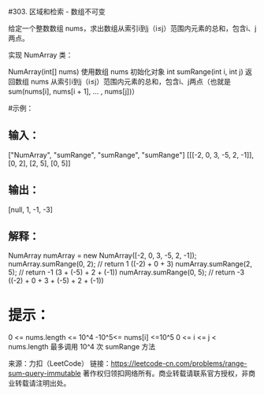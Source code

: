 #303. 区域和检索 - 数组不可变

给定一个整数数组 nums，求出数组从索引i到j（i≤j）范围内元素的总和，包含i、j两点。

实现 NumArray 类：

NumArray(int[] nums) 使用数组 nums 初始化对象
int sumRange(int i, int j) 返回数组 nums 从索引i到j（i≤j）范围内元素的总和，包含i、j两点（也就是 sum(nums[i], nums[i + 1], ... , nums[j])）

#示例：

## 输入：

["NumArray", "sumRange", "sumRange", "sumRange"]
[[[-2, 0, 3, -5, 2, -1]], [0, 2], [2, 5], [0, 5]]

## 输出：

[null, 1, -1, -3]

## 解释：

NumArray numArray = new NumArray([-2, 0, 3, -5, 2, -1]);
numArray.sumRange(0, 2); // return 1 ((-2) + 0 + 3)
numArray.sumRange(2, 5); // return -1 (3 + (-5) + 2 + (-1))
numArray.sumRange(0, 5); // return -3 ((-2) + 0 + 3 + (-5) + 2 + (-1))


# 提示：

0 <= nums.length <= 10^4
-10^5<= nums[i] <=10^5
0 <= i <= j < nums.length
最多调用 10^4 次 sumRange 方法

来源：力扣（LeetCode）
链接：https://leetcode-cn.com/problems/range-sum-query-immutable
著作权归领扣网络所有。商业转载请联系官方授权，非商业转载请注明出处。
